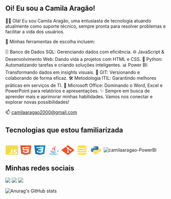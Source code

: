 ## Oi! Eu sou a Camila Aragão!
👨‍💻 Olá! Eu sou Camila Aragão, uma entusiasta de tecnologia atuando atualmente como suporte técnico, sempre pronta para resolver problemas e facilitar a vida dos usuários.

🔧 Minhas ferramentas de escolha incluem:

🗄️ Banco de Dados SQL: Gerenciando dados com eficiência.
🌐 JavaScript & Desenvolvimento Web: Dando vida a projetos com HTML e CSS.
🐍 Python: Automatizando tarefas e criando soluções inteligentes.
📊 Power BI: Transformando dados em insights visuais.
🔄 GIT: Versionando e colaborando de forma eficaz.
🛠️ Metodologia ITIL: Garantindo melhores práticas em serviços de TI.
📝 Microsoft Office: Dominando o Word, Excel e PowerPoint para relatórios e apresentações.
✨ Sempre em busca de aprender mais e aprimorar minhas habilidades. Vamos nos conectar e explorar novas possibilidades!

📫 camilaaragao2000@gmail.com


## Tecnologias que estou familiarizada 
<div style="display: inline_block"><br>
  <img align="center" alt="camilaaragao-Js" height="30" width="40" src="https://raw.githubusercontent.com/devicons/devicon/master/icons/javascript/javascript-plain.svg">
  <img align="center" alt="camilaaragao-HTML" height="30" width="40" src="https://raw.githubusercontent.com/devicons/devicon/master/icons/html5/html5-original.svg">
  <img align="center" alt="camilaaragao-CSS" height="30" width="40" src="https://raw.githubusercontent.com/devicons/devicon/master/icons/css3/css3-original.svg">
  <img align="center" alt="camilaaragao-JAVA" height="30" width="40" src="https://raw.githubusercontent.com/devicons/devicon/master/icons/java/java-original.svg">
<img align="center" alt="camilaaragao-GIT" height="30" width="40" src="https://raw.githubusercontent.com/devicons/devicon/master/icons/git/git-original.svg">
  <img align="center" alt="camilaaragao-SQL" height="30" width="40" src="https://raw.githubusercontent.com/devicons/devicon/master/icons/SQL/SQL-original.svg">
  <img align="center" alt="camilaaragao-Python" height="30" width="40" src="https://raw.githubusercontent.com/devicons/devicon/master/icons/Python/Python-original.svg">
  <img align="center" alt="camilaaragao-PowerBI" height="30" width="40" src="https://raw.githubusercontent.com/devicons/devicon/master/icons/PowerBI/PowerBI-original.svg">
</div>

  
  ##
## Minhas redes sociais
<div> 
    <a href="https://www.instagram.com/cah_reis.s/" target="_blank"><img src="https://img.shields.io/badge/-Instagram-%23E4405F?style=for-the-badge&logo=instagram&logoColor=white" target="_blank"></a>
  <a href = "mailto: camilaaragao12@hotmail.com"><img src="https://img.shields.io/badge/-Gmail-%23333?style=for-the-badge&logo=gmail&logoColor=white" target="_blank"></a>
  <a href="https://www.linkedin.com/in/camila-arag%C3%A3o-5a39341bb/" target="_blank"><img src="https://img.shields.io/badge/-LinkedIn-%230077B5?style=for-the-badge&logo=linkedin&logoColor=white" target="_blank"></a> 
  
</div>

 ![Anurag's GitHub stats](https://github-readme-stats.vercel.app/api?username=camilaaragao&show_icons=true&theme=cobalt)

